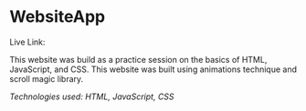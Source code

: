 # WebsiteApp

Live Link: 

This website was build as a practice session on the basics of HTML, JavaScript, and CSS.  This website was built using animations technique and scroll magic library. 

*Technologies used: HTML, JavaScript, CSS*
